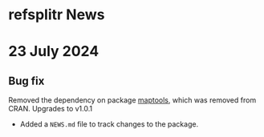 # refsplitr News


# 23 July 2024

## Bug fix 

Removed the dependency on package [maptools](https://cran.r-project.org/web/packages/maptools/index.html), which was removed from CRAN. Upgrades to v1.0.1

* Added a `NEWS.md` file to track changes to the package.
